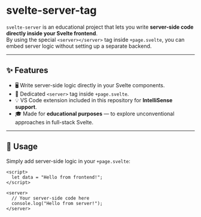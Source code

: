 # svelte-server-tag

`svelte-server` is an educational project that lets you write **server-side code directly inside your Svelte frontend**.  
By using the special `<server></server>` tag inside `+page.svelte`, you can embed server logic without setting up a separate backend.

---

## ✨ Features
- 🖥️ Write server-side logic directly in your Svelte components.
- 🧩 Dedicated `<server>` tag inside `+page.svelte`.
- 💡 VS Code extension included in this repository for **IntelliSense support**.
- 🎓 Made for **educational purposes** — to explore unconventional approaches in full-stack Svelte.

---

## 🚀 Usage
Simply add server-side logic in your `+page.svelte`:

```svelte
<script>
  let data = "Hello from frontend!";
</script>

<server>
  // Your server-side code here
  console.log("Hello from server!");
</server>
